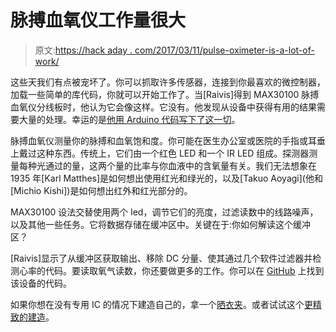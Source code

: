 # 脉搏血氧仪工作量很大

> 原文:[https://hack aday . com/2017/03/11/pulse-oximeter-is-a-lot-of-work/](https://hackaday.com/2017/03/11/pulse-oximeter-is-a-lot-of-work/)

这些天我们有点被宠坏了。你可以抓取许多传感器，连接到你最喜欢的微控制器，加载一些简单的库代码，你就可以开始工作了。当[Raivis]得到 MAX30100 脉搏血氧仪分线板时，他认为它会像这样。它没有。他发现从设备中获得有用的结果需要大量的处理。幸运的是[他用 Arduino 代码写下了这一切](https://morf.lv/implementing-pulse-oximeter-using-max30100)。

脉搏血氧仪测量你的脉搏和血氧饱和度。你可能在医生办公室或医院的手指或耳垂上戴过这种东西。传统上，它们由一个红色 LED 和一个 IR LED 组成。探测器测量每种光通过的量，这两个量的比率与你血液中的含氧量有关。我们无法想象在 1935 年[Karl Matthes]是如何想出使用红光和绿光的，以及[Takuo Aoyagi](他和[Michio Kishi])是如何想出红外和红光部分的。

MAX30100 设法交替使用两个 led，调节它们的亮度，过滤读数中的线路噪声，以及其他一些任务。它将数据存储在缓冲区中。关键在于:你如何解读这个缓冲区？

[Raivis]显示了从缓冲区获取输出、移除 DC 分量、使其通过几个软件过滤器并检测心率的代码。要读取氧气读数，你还要做更多的工作。你可以在 [GitHub](https://github.com/xcoder123/MAX30100) 上找到该设备的代码。

如果你想在没有专用 IC 的情况下建造自己的，拿一个[晒衣夹](https://hackaday.com/2013/04/18/pulse-oximeter-from-lm324-led-and-photodiode/)。或者试试这个[更精致的建造](https://hackaday.com/2010/05/02/diy-pulse-oximeter/)。